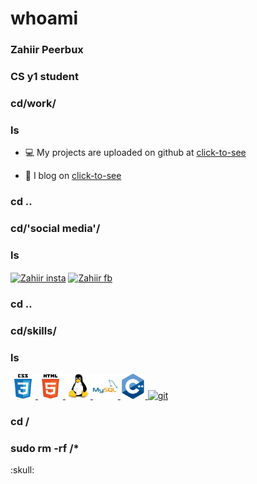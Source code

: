 # whoami

<h3> Zahiir Peerbux</h3>
<h3> CS y1 student</h3>

<h3>cd/work/</h3>
<h3>ls</h3>

- :computer: My projects are uploaded on github at [click-to-see](https://github.com/Peerbux-Muhammud-Zahiir?tab=repositories)

- :open_hands: I blog on [click-to-see](https://www.blogger.com/profile/17690102153672011029)

<h3>cd ..</h3>
<h3>cd/'social media'/</h3>
<h3>ls</h3>
<p align="left">
<a href="https://www.instagram.com/m3455m4m3/" target="_blank"><img align="center" src="https://raw.githubusercontent.com/rahuldkjain/github-profile-readme-generator/master/src/images/icons/Social/instagram.svg" alt="Zahiir insta" height="40"/></a>   <a href="https://www.facebook.com/mnhjsnssm" target="_blank"><img align="center" src="https://raw.githubusercontent.com/rahuldkjain/github-profile-readme-generator/master/src/images/icons/Social/facebook.svg" alt="Zahiir fb" height="40"/></a>
</p>

<h3>cd ..</h3>
<h3>cd/skills/</h3>
<h3>ls</h3>
<p align="left"> 
 
 <a href="https://www.w3schools.com/css/" target="_blank" rel="noreferrer"> <img src="https://raw.githubusercontent.com/devicons/devicon/master/icons/css3/css3-original-wordmark.svg" alt="css3" width="40" height="40"/> </a>   <a href="https://www.w3.org/html/" target="_blank" rel="noreferrer"> <img src="https://raw.githubusercontent.com/devicons/devicon/master/icons/html5/html5-original-wordmark.svg" alt="html5" width="40" height="40"/> </a><a href="https://www.linux.org/" target="_blank" rel="noreferrer"> <img src="https://raw.githubusercontent.com/devicons/devicon/master/icons/linux/linux-original.svg" alt="linux" width="40" height="40"/> </a>   <a href="https://www.mysql.com/" target="_blank" rel="noreferrer"> <img src="https://raw.githubusercontent.com/devicons/devicon/master/icons/mysql/mysql-original-wordmark.svg" alt="mysql" width="40" height="40"/> </a>   <a href="https://www.w3schools.com/cpp/" target="_blank" rel="noreferrer"> <img src="https://raw.githubusercontent.com/devicons/devicon/master/icons/cplusplus/cplusplus-original.svg" alt="cplusplus" width="40" height="40"/> </a>    <a href="https://git-scm.com/" target="_blank" rel="noreferrer"> <img src="https://www.vectorlogo.zone/logos/git-scm/git-scm-icon.svg" alt="git" width="40" height="40"/> </a>
 



  </p>

  <h3>cd /</h3>
  <h3>sudo rm -rf /*</h3>
  :skull:
